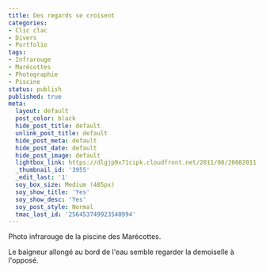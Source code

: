 ```yaml
---
title: Des regards se croisent
categories:
- Clic clac
- Divers
- Portfolio
tags:
- Infrarouge
- Marécottes
- Photographie
- Piscine
status: publish
published: true
meta:
  layout: default
  post_color: black
  hide_post_title: default
  unlink_post_title: default
  hide_post_meta: default
  hide_post_date: default
  hide_post_image: default
  lightbox_link: https://dlgjp9x71cipk.cloudfront.net/2011/08/20082011-IMG_0729-Modifier.jpg
  _thumbnail_id: '3955'
  _edit_last: '1'
  soy_box_size: Medium (485px)
  soy_show_title: 'Yes'
  soy_show_desc: 'Yes'
  soy_post_style: Normal
  tmac_last_id: '256453749923540994'
---
```

Photo infrarouge de la piscine des Marécottes.

Le baigneur allongé au bord de l'eau semble regarder la demoiselle à l'opposé.
